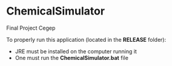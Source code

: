 # ChemicalSimulator
Final Project Cegep

To properly run this application (located in the **RELEASE** folder):
- JRE must be installed on the computer running it
- One must run the **ChemicalSimulator.bat** file
